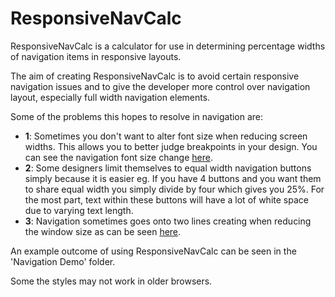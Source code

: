 # ResponsiveNavCalc

ResponsiveNavCalc is a calculator for use in determining percentage widths of navigation items in responsive layouts.

The aim of creating ResponsiveNavCalc is to avoid certain responsive navigation issues and to give the developer more control over navigation layout, especially full width navigation elements.

Some of the problems this hopes to resolve in navigation are:

* **1**: Sometimes you don't want to alter font size when reducing screen widths. This allows you to better judge breakpoints in your design. You can see the navigation font size change [here](http://www.asburyagile.com/).
* **2**: Some designers limit themselves to equal width navigation buttons simply because it is easier eg. If you have 4 buttons and you want them to share equal width you simply divide by four which gives you 25%. For the most part, text within these buttons will have a lot of white space due to varying text length.
* **3**: Navigation sometimes goes onto two lines creating when reducing the window size as can be seen [here](http://www.asburyagile.com/).


An example outcome of using ResponsiveNavCalc can be seen in the 'Navigation Demo' folder.

Some the styles may not work in older browsers.